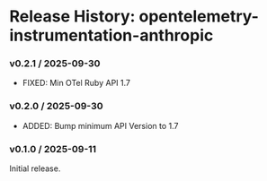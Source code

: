 # Release History: opentelemetry-instrumentation-anthropic

### v0.2.1 / 2025-09-30

* FIXED: Min OTel Ruby API 1.7

### v0.2.0 / 2025-09-30

* ADDED: Bump minimum API Version to 1.7

### v0.1.0 / 2025-09-11

Initial release.
